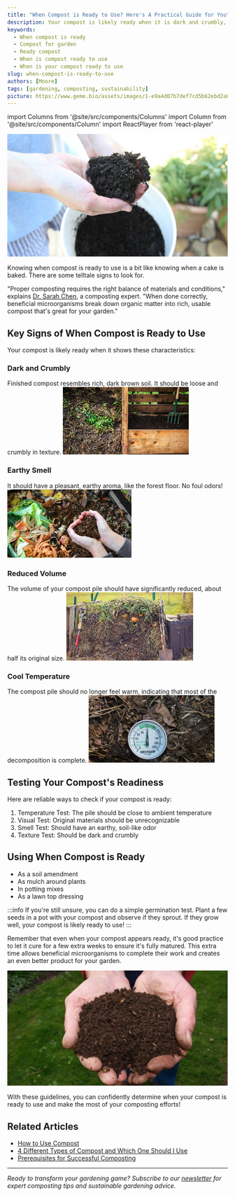 ```yaml
---
title: "When Compost is Ready to Use? Here's A Practical Guide for You"
description: Your compost is likely ready when it is dark and crumbly, earthy smell, volume reduced and close to ambient temperature. Here's a guide to determining when compost is ready to use and has fully matured for garden application.
keywords:
  - When compost is ready
  - Compost for garden
  - Ready compost
  - When is compost ready to use
  - When is your compost ready to use
slug: when-compost-is-ready-to-use
authors: [Moore]
tags: [gardening, composting, sustainability]
picture: https://www.geme.bio/assets/images/1-e9a4d07b7def7cd5b62ebd2a06b68f36.png
---
```


<head>
    <meta charSet="utf-8" />
    <meta name="twitter:card" content="summary_large_image" />
    <meta data-rh="true" property="og:image" content="https://www.geme.bio/assets/images/1-e9a4d07b7def7cd5b62ebd2a06b68f36.png" />
    <meta data-rh="true" name="twitter:image" content="https://www.geme.bio/assets/images/1-e9a4d07b7def7cd5b62ebd2a06b68f36.png"/>
    <meta data-rh="true" property="og:url" content="https://www.geme.bio/assets/images/1-e9a4d07b7def7cd5b62ebd2a06b68f36.png"/>
    <meta data-rh="true" property="og:locale" content="en"/>
</head>

import Columns from '@site/src/components/Columns'
import Column from '@site/src/components/Column'
import ReactPlayer from 'react-player'

![Diverse microorganisms under microscope](/blog/2025-05-14-when-compost-is-ready-to-use/img/compost-is-ready.png)

Knowing when compost is ready to use is a bit like knowing when a cake is baked. There are some telltale signs to look for.

"Proper composting requires the right balance of materials and conditions," explains [Dr. Sarah Chen](https://www.geme.bio/blog?srsltid=AfmBOoolexTFD-SL5gvMBiS00kBYxCzHko2N4V7yEnnKEj8fH_lH9-YW), a composting expert. "When done correctly, beneficial microorganisms break down organic matter into rich, usable compost that's great for your garden."

<!-- truncate -->

## Key Signs of When Compost is Ready to Use

Your compost is likely ready when it shows these characteristics:

### Dark and Crumbly

Finished compost resembles rich, dark brown soil. It should be loose and crumbly in texture.
![dark and crumbly compost](/blog/2025-05-14-when-compost-is-ready-to-use/img/rich-compost.png)

### Earthy Smell

It should have a pleasant, earthy aroma, like the forest floor. No foul odors!
![earthy smell compost](/blog/2025-05-14-when-compost-is-ready-to-use/img/compost-smell.png)

### Reduced Volume

The volume of your compost pile should have significantly reduced, about half its original size.
![reduced volume](/blog/2025-05-14-when-compost-is-ready-to-use/img/compost-volume.png)

### Cool Temperature

The compost pile should no longer feel warm, indicating that most of the decomposition is complete.
![cool temperature](/blog/2025-05-14-when-compost-is-ready-to-use/img/compost-temperature.png)

## Testing Your Compost's Readiness

Here are reliable ways to check if your compost is ready:

1. Temperature Test: The pile should be close to ambient temperature
2. Visual Test: Original materials should be unrecognizable
3. Smell Test: Should have an earthy, soil-like odor
4. Texture Test: Should be dark and crumbly

## Using When Compost is Ready

- As a soil amendment
- As mulch around plants
- In potting mixes
- As a lawn top dressing

:::info
If you're still unsure, you can do a simple germination test. Plant a few seeds in a pot with your compost and observe if they sprout. If they grow well, your compost is likely ready to use!
:::

Remember that even when your compost appears ready, it's good practice to let it cure for a few extra weeks to ensure it's fully matured. This extra time allows beneficial microorganisms to complete their work and creates an even better product for your garden.

![](/blog/2025-05-14-when-compost-is-ready-to-use/img/compost-for-garden.png)

With these guidelines, you can confidently determine when your compost is ready to use and make the most of your composting efforts!

## Related Articles

- [How to Use Compost](/blog/how-to-use-compost)
- [4 Different Types of Compost and Which One Should I Use](/blog/4-differnt-types-of-compost-and-which-one-should-i-use)
- [Prerequisites for Successful Composting](/blog/prerequisites-for-successful-composting)

---

_Ready to transform your gardening game? Subscribe to our [newsletter](http://geme.bio/signup) for expert composting tips and sustainable gardening advice._

